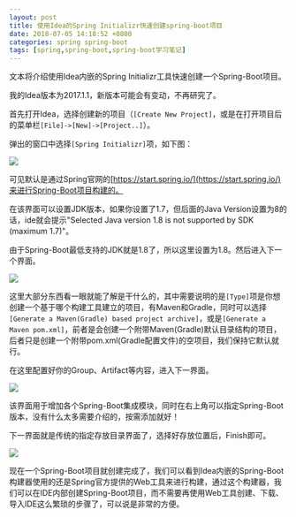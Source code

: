 ```yaml
---
layout: post
title: 使用Idea的Spring Initializr快速创建spring-boot项目
date: 2018-07-05 14:18:52 +0800
categories: spring spring-boot
tags: [spring,spring-boot,spring-boot学习笔记]
---
```


文本将介绍使用Idea内嵌的Spring Initializr工具快速创建一个Spring-Boot项目。

我的Idea版本为2017.1.1，新版本可能会有变动，不再研究了。

首先打开Idea，选择创建新的项目（`[Create New Project]`，或是在打开项目后的菜单栏`[File]->[New]->[Project..]`）。

弹出的窗口中选择`[Spring Initializr]`项，如下图：

![](http://mcace.me/assets/images/2018/idea-spring-initializr/1.jpg)

可见默认是通过Spring官网的[https://start.spring.io/](https://start.spring.io/)来进行Spring-Boot项目构建的。

在该界面可以设置JDK版本，如果你设置了1.7，但后面的Java Version设置为8的话，ide就会提示"Selected Java version 1.8 is not supported by SDK (maximum 1.7)"。

由于Spring-Boot最低支持的JDK就是1.8了，所以这里设置为1.8。然后进入下一个界面。

![](http://mcace.me/assets/images/2018/idea-spring-initializr/2.jpg)

这里大部分东西看一眼就能了解是干什么的，其中需要说明的是`[Type]`项是你想创建一个基于哪个构建工具建立的项目，有Maven和Gradle，同时可以选择`[Generate a Maven(Gradle) based project archive]`，或是`[Generate a Maven pom.xml]`，前者是会创建一个附带Maven(Gradle)默认目录结构的项目，后者只是创建一个附带pom.xml(Gradle配置文件)的空项目，我们保持它默认就行。

在这里配置好你的Group、Artifact等内容，进入下一界面。

![](http://mcace.me/assets/images/2018/idea-spring-initializr/3.jpg)

该界面用于增加各个Spring-Boot集成模块，同时在右上角可以指定Spring-Boot版本，没有什么太多需要介绍的，按需添加就好！

下一界面就是传统的指定存放目录界面了，选择好存放位置后，Finish即可。

![](http://mcace.me/assets/images/2018/idea-spring-initializr/4.jpg)

现在一个Spring-Boot项目就创建完成了，我们可以看到Idea内嵌的Spring-Boot构建器使用的还是Spring官方提供的Web工具来进行构建，通过这个构建器，我们可以在IDE内部创建Spring-Boot项目，而不需要再使用Web工具创建、下载、导入IDE这么繁琐的步骤了，可以说是非常的方便。
